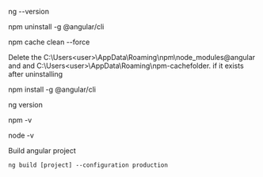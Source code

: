 ng --version

npm uninstall -g @angular/cli

npm cache clean --force

Delete the C:\Users\<user>\AppData\Roaming\npm\node_modules\@angular and and C:\Users\<user>\AppData\Roaming\npm-cachefolder. if it exists after uninstalling 

npm install -g @angular/cli

ng version

npm -v

node -v


Build angular project 

```
ng build [project] --configuration production
```
